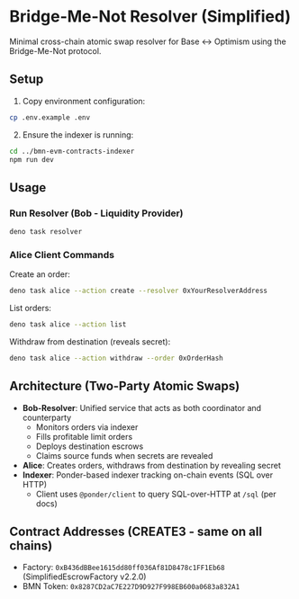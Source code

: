 # Bridge-Me-Not Resolver (Simplified)

Minimal cross-chain atomic swap resolver for Base <-> Optimism using the Bridge-Me-Not protocol.

## Setup

1. Copy environment configuration:
```bash
cp .env.example .env
```

2. Ensure the indexer is running:
```bash
cd ../bmn-evm-contracts-indexer
npm run dev
```

## Usage

### Run Resolver (Bob - Liquidity Provider)
```bash
deno task resolver
```

### Alice Client Commands

Create an order:
```bash
deno task alice --action create --resolver 0xYourResolverAddress
```

List orders:
```bash
deno task alice --action list
```

Withdraw from destination (reveals secret):
```bash
deno task alice --action withdraw --order 0xOrderHash
```

## Architecture (Two-Party Atomic Swaps)

- **Bob-Resolver**: Unified service that acts as both coordinator and counterparty
  - Monitors orders via indexer
  - Fills profitable limit orders
  - Deploys destination escrows
  - Claims source funds when secrets are revealed
- **Alice**: Creates orders, withdraws from destination by revealing secret
- **Indexer**: Ponder-based indexer tracking on-chain events (SQL over HTTP)
  - Client uses `@ponder/client` to query SQL-over-HTTP at `/sql` (per docs)

## Contract Addresses (CREATE3 - same on all chains)

- Factory: `0xB436dBBee1615dd80ff036Af81D8478c1FF1Eb68` (SimplifiedEscrowFactory v2.2.0)
- BMN Token: `0x8287CD2aC7E227D9D927F998EB600a0683a832A1`